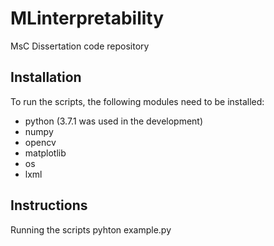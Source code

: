 # MLinterpretability
MsC Dissertation code repository

## Installation
To run the scripts, the following modules need to be installed:
  * python (3.7.1 was used in the development)
  * numpy
  * opencv
  * matplotlib
  * os
  * lxml

## Instructions
  Running the scripts
    pyhton example.py
  
